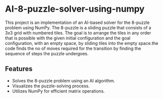 # AI-8-puzzle-solver-using-numpy
This project is an implementation of an AI-based solver for the 8-puzzle problem using NumPy. The 8-puzzle is a sliding puzzle that consists of a 3x3 grid with numbered tiles. The goal is to arrange the tiles in any order that is possible with the given initial configuration and the goal configuration, with an empty space, by sliding tiles into the empty space.the code finds the no of moves required for the transition by finding the sequence of steps the puzzle undergoes.

## Features

- Solves the 8-puzzle problem using an AI algorithm.
- Visualizes the puzzle-solving process.
- Utilizes NumPy for efficient matrix operations.
